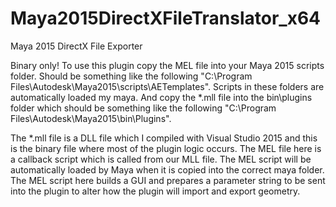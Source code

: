 # Maya2015DirectXFileTranslator_x64
Maya 2015 DirectX File Exporter

Binary only! To use this plugin copy the MEL file into your Maya 2015 scripts folder. Should be something like the following "C:\Program Files\Autodesk\Maya2015\scripts\AETemplates". Scripts in these folders are automatically loaded my maya. And copy the *.mll file into the bin\plugins folder which should be something like the following "C:\Program Files\Autodesk\Maya2015\bin\Plugins".

The *.mll file is a DLL file which I compiled with Visual Studio 2015 and this is the binary file where most of the plugin logic occurs. The MEL file here is a callback script which is called from our MLL file. The MEL script will be automatically loaded by Maya when it is copied into the correct maya folder. The MEL script here builds a GUI and prepares a parameter string to be sent into the plugin to alter how the plugin will import and export geometry.
